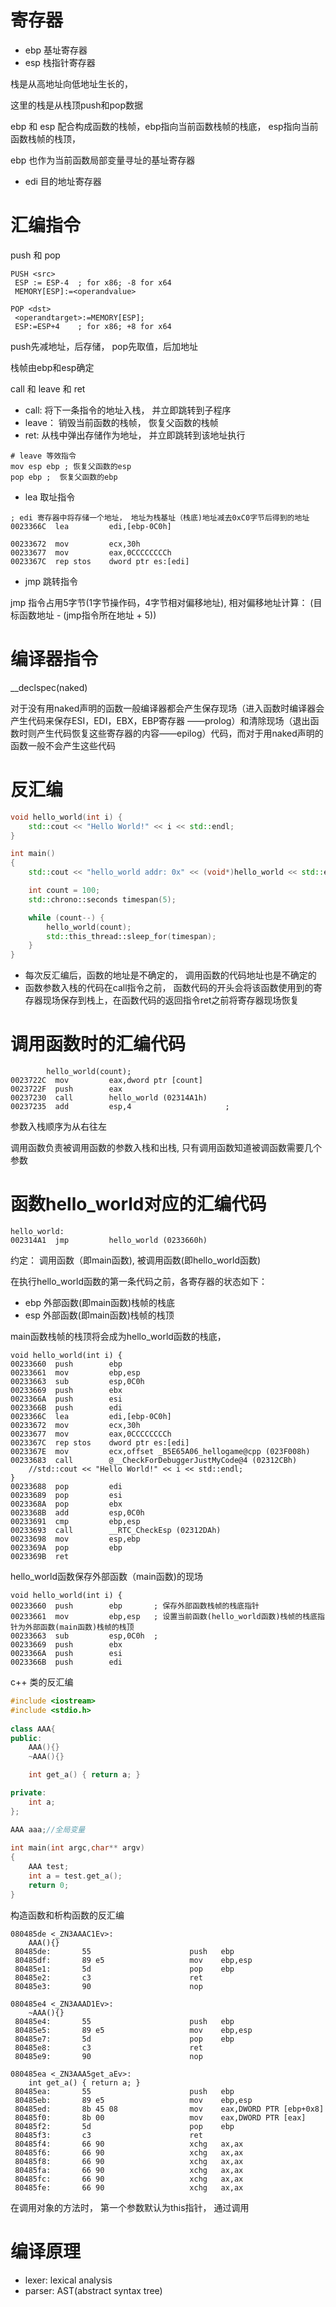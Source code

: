 
# 寄存器

- ebp 基址寄存器
- esp 栈指针寄存器

栈是从高地址向低地址生长的， 

这里的栈是从栈顶push和pop数据

ebp 和 esp 配合构成函数的栈帧，ebp指向当前函数栈帧的栈底， esp指向当前函数栈帧的栈顶，

ebp 也作为当前函数局部变量寻址的基址寄存器

- edi 目的地址寄存器



# 汇编指令

push 和 pop
```
PUSH <src> 
 ESP := ESP-4  ; for x86; -8 for x64
 MEMORY[ESP]:=<operandvalue>

POP <dst> 
 <operandtarget>:=MEMORY[ESP];
 ESP:=ESP+4    ; for x86; +8 for x64
```
push先减地址，后存储， pop先取值，后加地址


栈帧由ebp和esp确定

call 和 leave 和 ret 
- call: 将下一条指令的地址入栈， 并立即跳转到子程序
- leave： 销毁当前函数的栈帧， 恢复父函数的栈帧
- ret: 从栈中弹出存储作为地址， 并立即跳转到该地址执行

```
# leave 等效指令
mov esp ebp ; 恢复父函数的esp
pop ebp ;  恢复父函数的ebp
```



- lea 取址指令

```
; edi 寄存器中将存储一个地址， 地址为栈基址（栈底)地址减去0xC0字节后得到的地址
0023366C  lea         edi,[ebp-0C0h]  	

00233672  mov         ecx,30h  
00233677  mov         eax,0CCCCCCCCh  
0023367C  rep stos    dword ptr es:[edi]  
```

- jmp 跳转指令

jmp 指令占用5字节(1字节操作码，4字节相对偏移地址), 相对偏移地址计算： (目标函数地址 - (jmp指令所在地址 + 5))

# 编译器指令

__declspec(naked) 

对于没有用naked声明的函数一般编译器都会产生保存现场（进入函数时编译器会产生代码来保存ESI，EDI，EBX，EBP寄存器 ——prolog）和清除现场（退出函数时则产生代码恢复这些寄存器的内容——epilog）代码，而对于用naked声明的函数一般不会产生这些代码


# 反汇编

```c++
void hello_world(int i) {
	std::cout << "Hello World!" << i << std::endl;
}

int main()
{
	std::cout << "hello_world addr: 0x" << (void*)hello_world << std::endl;

	int count = 100;
	std::chrono::seconds timespan(5); 

	while (count--) {
		hello_world(count);
		std::this_thread::sleep_for(timespan);
	}
}
```

- 每次反汇编后，函数的地址是不确定的， 调用函数的代码地址也是不确定的
- 函数参数入栈的代码在call指令之前， 函数代码的开头会将该函数使用到的寄存器现场保存到栈上，在函数代码的返回指令ret之前将寄存器现场恢复

调用函数时的汇编代码
==================

```
		hello_world(count);
0023722C  mov         eax,dword ptr [count]  
0023722F  push        eax  
00237230  call        hello_world (02314A1h)  
00237235  add         esp,4  					; 
```	

参数入栈顺序为从右往左

调用函数负责被调用函数的参数入栈和出栈, 只有调用函数知道被调函数需要几个参数




函数hello_world对应的汇编代码
===========================

```
hello_world:
002314A1  jmp         hello_world (0233660h) 
```

约定： 调用函数（即main函数), 被调用函数(即hello_world函数)

在执行hello_world函数的第一条代码之前，各寄存器的状态如下：
- ebp 外部函数(即main函数)栈帧的栈底
- esp 外部函数(即main函数)栈帧的栈顶

main函数栈帧的栈顶将会成为hello_world函数的栈底，


```
void hello_world(int i) {
00233660  push        ebp  
00233661  mov         ebp,esp  
00233663  sub         esp,0C0h  
00233669  push        ebx  
0023366A  push        esi  
0023366B  push        edi  
0023366C  lea         edi,[ebp-0C0h]  
00233672  mov         ecx,30h  
00233677  mov         eax,0CCCCCCCCh  
0023367C  rep stos    dword ptr es:[edi]  
0023367E  mov         ecx,offset _B5E65A06_hellogame@cpp (023F008h)  
00233683  call        @__CheckForDebuggerJustMyCode@4 (02312CBh)  
	//std::cout << "Hello World!" << i << std::endl;
}
00233688  pop         edi  
00233689  pop         esi  
0023368A  pop         ebx  
0023368B  add         esp,0C0h  
00233691  cmp         ebp,esp  
00233693  call        __RTC_CheckEsp (02312DAh)  
00233698  mov         esp,ebp  
0023369A  pop         ebp  
0023369B  ret  
```

hello_world函数保存外部函数（main函数)的现场
```
void hello_world(int i) {
00233660  push        ebp  		; 保存外部函数栈帧的栈底指针
00233661  mov         ebp,esp  	; 设置当前函数(hello_world函数)栈帧的栈底指针为外部函数(main函数)栈帧的栈顶
00233663  sub         esp,0C0h  ; 
00233669  push        ebx  
0023366A  push        esi  
0023366B  push        edi 
```


c++ 类的反汇编

```c++
#include <iostream>
#include <stdio.h>
 
class AAA{
public:
    AAA(){}
    ~AAA(){}

    int get_a() { return a; }

private:
    int a;
};

AAA aaa;//全局变量
 
int main(int argc,char** argv)
{
    AAA test;
    int a = test.get_a();
    return 0;
}
```


构造函数和析构函数的反汇编
```
080485de <_ZN3AAAC1Ev>:
    AAA(){}
 80485de:       55                      push   ebp
 80485df:       89 e5                   mov    ebp,esp
 80485e1:       5d                      pop    ebp
 80485e2:       c3                      ret    
 80485e3:       90                      nop

080485e4 <_ZN3AAAD1Ev>:
    ~AAA(){}
 80485e4:       55                      push   ebp
 80485e5:       89 e5                   mov    ebp,esp
 80485e7:       5d                      pop    ebp
 80485e8:       c3                      ret    
 80485e9:       90                      nop

080485ea <_ZN3AAA5get_aEv>:
    int get_a() { return a; }
 80485ea:       55                      push   ebp
 80485eb:       89 e5                   mov    ebp,esp
 80485ed:       8b 45 08                mov    eax,DWORD PTR [ebp+0x8]
 80485f0:       8b 00                   mov    eax,DWORD PTR [eax]
 80485f2:       5d                      pop    ebp
 80485f3:       c3                      ret    
 80485f4:       66 90                   xchg   ax,ax
 80485f6:       66 90                   xchg   ax,ax
 80485f8:       66 90                   xchg   ax,ax
 80485fa:       66 90                   xchg   ax,ax
 80485fc:       66 90                   xchg   ax,ax
 80485fe:       66 90                   xchg   ax,ax
```
在调用对象的方法时， 第一个参数默认为this指针， 通过调用


# 编译原理
- lexer: lexical analysis
- parser: AST(abstract syntax tree)